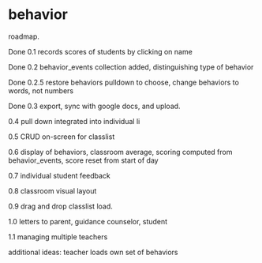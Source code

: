 # behavior
roadmap.

<p>Done 0.1 records scores of students by clicking on name</p>
<p>Done 0.2 behavior_events collection added, distinguishing type of behavior</p>
<p>Done 0.2.5 restore behaviors pulldown to choose, change behaviors to words, not numbers</p> 
<p>Done 0.3 export, sync with google docs, and upload.</p>
<p>0.4 pull down integrated into individual li</p>
<p>0.5 CRUD on-screen for classlist</p>
<p>0.6 display of behaviors, classroom average, scoring computed from behavior_events, score reset from start of day</p>
<p>0.7 individual student feedback</p>
<p>0.8 classroom visual layout</p>
<p>0.9 drag and drop classlist load.</p>
<p>1.0 letters to parent, guidance counselor, student</p>
<p>1.1 managing multiple teachers</p>
<p>additional ideas: teacher loads own set of behaviors</p>
